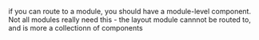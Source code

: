 if you can route to a module, you should have a module-level component. Not all modules really need this - the layout module cannnot be routed to, and is more a collectionn of components

